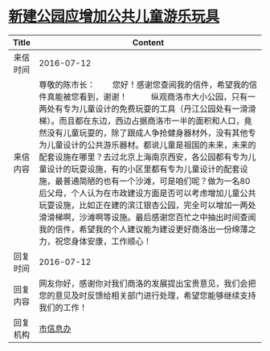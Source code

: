 # <a href="http://www.shangluo.gov.cn/zmhd/ldxxxx.jsp?urltype=leadermail.LeaderMailContentUrl&wbtreeid=1112&leadermailid=3710">新建公园应增加公共儿童游乐玩具</a>
|Title|Content|
|:---:|---|
|来信时间|2016-07-12|
|来信内容|尊敬的陈市长：        您好！感谢您查阅我的信件，希望我的信件真能被您看到，谢谢！           纵观商洛市大小公园，只有一两处有专为儿童设计的免费玩耍的工具（丹江公园处有一滑滑梯）。而且都在东边，西边占据商洛市一半的面积和人口，竟然没有儿童玩耍的，除了跟成人争抢健身器材外，没有其他专为儿童设计的公共游乐器材。都说儿童是祖国的未来，未来的配套设施在哪里？去过北京上海南京西安，各公园都有专为儿童设计的玩耍设施，有的小区里都有专为儿童设计的配套设施，最普通简陋的也有一个沙滩，可是咱们呢？做为一名80后父母，个人认为在市政建设方面是否可以考虑增加儿童公共玩耍设施，比如正在建的滨江银杏公园，完全可以增加一两处滑滑梯啊，沙滩啊等设施。最后感谢您百忙之中抽出时间查阅我的信件，希望我的个人建议能为建设更好商洛出一份绵薄之力，祝您身体安康，工作顺心！|
|回复时间|2016-07-12|
|回复内容|网友你好，感谢你对我们商洛的发展提出宝贵意见，我们会把您的意见及时反馈给相关部门进行处理，希望您能够继续支持我们的工作！|
|回复机构|<a href="../../categories/agencies/市信息办.md">市信息办</a>|